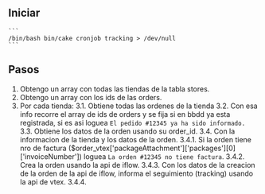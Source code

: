 ## Iniciar

    ```
    /bin/bash bin/cake cronjob tracking > /dev/null
    ```

## Pasos

1. Obtengo un array con todas las tiendas de la tabla stores.
2. Obtengo un array con los ids de las orders.
3. Por cada tienda:
   3.1. Obtiene todas las ordenes de la tienda
   3.2. Con esa info recorre el array de ids de orders y se fija si en bbdd ya esta registrada, si es asi loguea `El pedido #12345 ya ha sido informado.`
   3.3. Obtiene los datos de la orden usando su order_id.
   3.4. Con la informacion de la tienda y los datos de la orden.
   3.4.1. Si la orden tiene nro de factura ($order_vtex['packageAttachment']['packages'][0]['invoiceNumber']) loguea `La orden #12345 no tiene factura`.
   3.4.2. Crea la orden usando la api de iflow.
   3.4.3. Con los datos de la creacion de la orden de la api de iflow, informa el seguimiento (tracking) usando la api de vtex.
   3.4.4.
